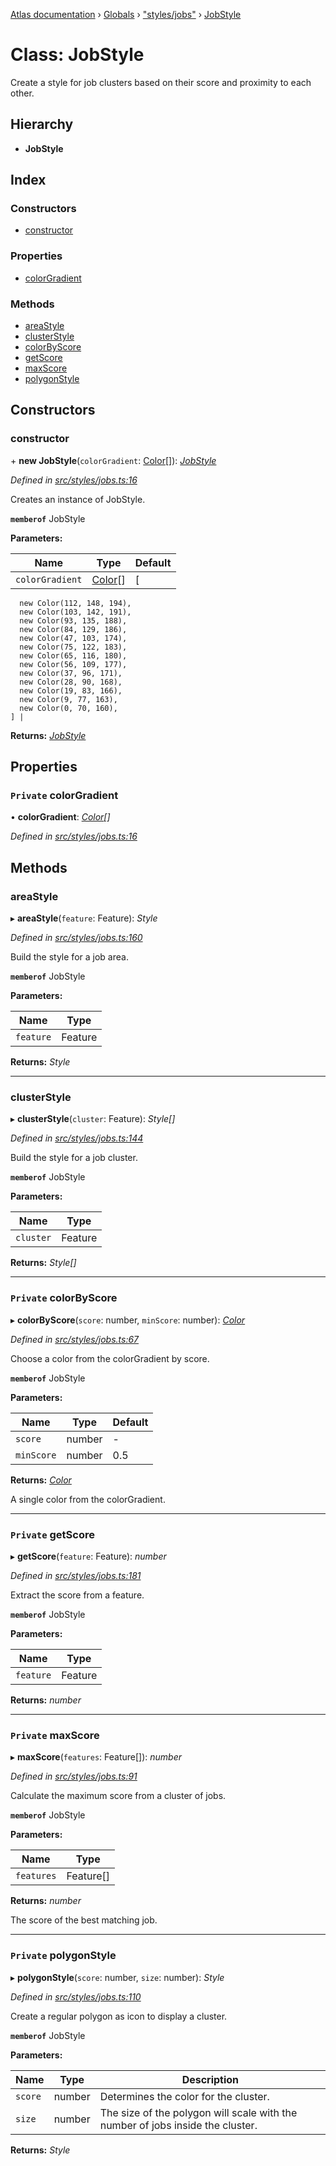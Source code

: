 [Atlas documentation](../README.md) › [Globals](../globals.md) › ["styles/jobs"](../modules/_styles_jobs_.md) › [JobStyle](_styles_jobs_.jobstyle.md)

# Class: JobStyle

Create a style for job clusters based on their score and proximity to each other.

## Hierarchy

* **JobStyle**

## Index

### Constructors

* [constructor](_styles_jobs_.jobstyle.md#constructor)

### Properties

* [colorGradient](_styles_jobs_.jobstyle.md#private-colorgradient)

### Methods

* [areaStyle](_styles_jobs_.jobstyle.md#areastyle)
* [clusterStyle](_styles_jobs_.jobstyle.md#clusterstyle)
* [colorByScore](_styles_jobs_.jobstyle.md#private-colorbyscore)
* [getScore](_styles_jobs_.jobstyle.md#private-getscore)
* [maxScore](_styles_jobs_.jobstyle.md#private-maxscore)
* [polygonStyle](_styles_jobs_.jobstyle.md#private-polygonstyle)

## Constructors

###  constructor

\+ **new JobStyle**(`colorGradient`: [Color](_styles_color_.color.md)[]): *[JobStyle](_styles_jobs_.jobstyle.md)*

*Defined in [src/styles/jobs.ts:16](https://github.com/chronark/atlas/blob/198ad53/src/styles/jobs.ts#L16)*

Creates an instance of JobStyle.

**`memberof`** JobStyle

**Parameters:**

Name | Type | Default |
------ | ------ | ------ |
`colorGradient` | [Color](_styles_color_.color.md)[] | [
      new Color(112, 148, 194),
      new Color(103, 142, 191),
      new Color(93, 135, 188),
      new Color(84, 129, 186),
      new Color(47, 103, 174),
      new Color(75, 122, 183),
      new Color(65, 116, 180),
      new Color(56, 109, 177),
      new Color(37, 96, 171),
      new Color(28, 90, 168),
      new Color(19, 83, 166),
      new Color(9, 77, 163),
      new Color(0, 70, 160),
    ] |

**Returns:** *[JobStyle](_styles_jobs_.jobstyle.md)*

## Properties

### `Private` colorGradient

• **colorGradient**: *[Color](_styles_color_.color.md)[]*

*Defined in [src/styles/jobs.ts:16](https://github.com/chronark/atlas/blob/198ad53/src/styles/jobs.ts#L16)*

## Methods

###  areaStyle

▸ **areaStyle**(`feature`: Feature): *Style*

*Defined in [src/styles/jobs.ts:160](https://github.com/chronark/atlas/blob/198ad53/src/styles/jobs.ts#L160)*

Build the style for a job area.

**`memberof`** JobStyle

**Parameters:**

Name | Type |
------ | ------ |
`feature` | Feature |

**Returns:** *Style*

___

###  clusterStyle

▸ **clusterStyle**(`cluster`: Feature): *Style[]*

*Defined in [src/styles/jobs.ts:144](https://github.com/chronark/atlas/blob/198ad53/src/styles/jobs.ts#L144)*

Build the style for a job cluster.

**`memberof`** JobStyle

**Parameters:**

Name | Type |
------ | ------ |
`cluster` | Feature |

**Returns:** *Style[]*

___

### `Private` colorByScore

▸ **colorByScore**(`score`: number, `minScore`: number): *[Color](_styles_color_.color.md)*

*Defined in [src/styles/jobs.ts:67](https://github.com/chronark/atlas/blob/198ad53/src/styles/jobs.ts#L67)*

Choose a color from the colorGradient by score.

**`memberof`** JobStyle

**Parameters:**

Name | Type | Default |
------ | ------ | ------ |
`score` | number | - |
`minScore` | number | 0.5 |

**Returns:** *[Color](_styles_color_.color.md)*

A single color from the colorGradient.

___

### `Private` getScore

▸ **getScore**(`feature`: Feature): *number*

*Defined in [src/styles/jobs.ts:181](https://github.com/chronark/atlas/blob/198ad53/src/styles/jobs.ts#L181)*

Extract the score from a feature.

**`memberof`** JobStyle

**Parameters:**

Name | Type |
------ | ------ |
`feature` | Feature |

**Returns:** *number*

___

### `Private` maxScore

▸ **maxScore**(`features`: Feature[]): *number*

*Defined in [src/styles/jobs.ts:91](https://github.com/chronark/atlas/blob/198ad53/src/styles/jobs.ts#L91)*

Calculate the maximum score from a cluster of jobs.

**`memberof`** JobStyle

**Parameters:**

Name | Type |
------ | ------ |
`features` | Feature[] |

**Returns:** *number*

The score of the best matching job.

___

### `Private` polygonStyle

▸ **polygonStyle**(`score`: number, `size`: number): *Style*

*Defined in [src/styles/jobs.ts:110](https://github.com/chronark/atlas/blob/198ad53/src/styles/jobs.ts#L110)*

Create a regular polygon as icon to display a cluster.

**`memberof`** JobStyle

**Parameters:**

Name | Type | Description |
------ | ------ | ------ |
`score` | number | Determines the color for the cluster. |
`size` | number | The size of the polygon will scale with the number of jobs inside the cluster. |

**Returns:** *Style*
